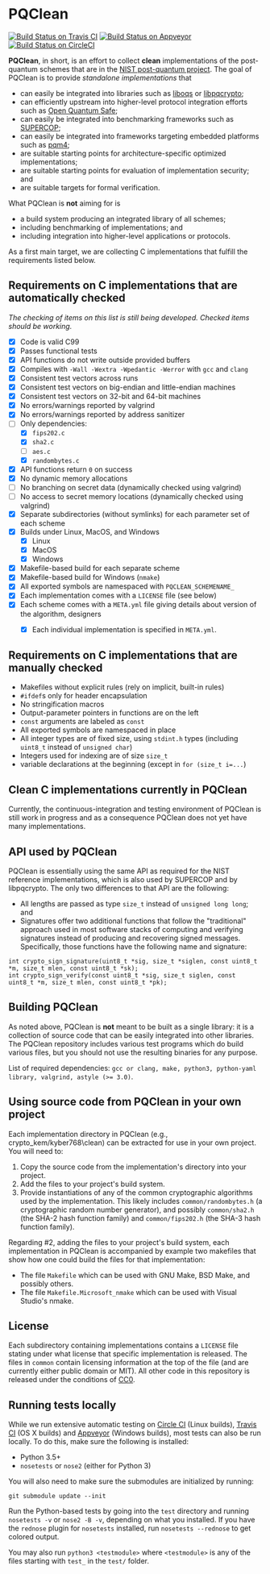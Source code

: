 # PQClean

[![Build Status on Travis CI](https://travis-ci.com/PQClean/PQClean.svg?branch=master)](https://travis-ci.com/PQClean/PQClean)
[![Build Status on Appveyor](https://ci.appveyor.com/api/projects/status/186ky7yb9mlqj3io/branch/master?svg=true)](https://ci.appveyor.com/project/PQClean/pqclean/branch/master)
[![Build Status on CircleCI](https://circleci.com/gh/PQClean/PQClean/tree/master.svg?style=svg)](https://circleci.com/gh/PQClean/PQClean/tree/master)

**PQClean**, in short, is an effort to collect **clean** implementations of the post-quantum
schemes that are in the
[NIST post-quantum project](https://csrc.nist.gov/projects/post-quantum-cryptography).
The goal of PQClean is to provide *standalone implementations* that

* can easily be integrated into libraries such as [liboqs](https://openquantumsafe.org/#liboqs) or [libpqcrypto](https://libpqcrypto.org/);
* can efficiently upstream into higher-level protocol integration efforts such as [Open Quantum Safe](https://openquantumsafe.org/#integrations);
* can easily be integrated into benchmarking frameworks such as [SUPERCOP](https://bench.cr.yp.to/supercop.html);
* can easily be integrated into frameworks targeting embedded platforms such as [pqm4](https://github.com/mupq/pqm4);
* are suitable starting points for architecture-specific optimized implementations;
* are suitable starting points for evaluation of implementation security; and
* are suitable targets for formal verification.

What PQClean is **not** aiming for is

* a build system producing an integrated library of all schemes;
* including benchmarking of implementations; and
* including integration into higher-level applications or protocols.

As a first main target, we are collecting C implementations that fulfill the requirements
listed below.

## Requirements on C implementations that are automatically checked

_The checking of items on this list is still being developed. Checked items should be working._

* [x] Code is valid C99
* [x] Passes functional tests
* [x] API functions do not write outside provided buffers
* [x] Compiles with `-Wall -Wextra -Wpedantic -Werror` with `gcc` and `clang`
* [x] Consistent test vectors across runs
* [x] Consistent test vectors on big-endian and little-endian machines
* [x] Consistent test vectors on 32-bit and 64-bit machines
* [x] No errors/warnings reported by valgrind
* [x] No errors/warnings reported by address sanitizer
* [ ] Only dependencies:
  * [x] `fips202.c`
  * [x] `sha2.c`
  * [ ] `aes.c`
  * [x] `randombytes.c`
* [x] API functions return `0` on success
* [x] No dynamic memory allocations
* [ ] No branching on secret data (dynamically checked using valgrind)
* [ ] No access to secret memory locations (dynamically checked using valgrind)
* [x] Separate subdirectories (without symlinks) for each parameter set of each scheme
* [x] Builds under Linux, MacOS, and Windows
    * [x] Linux
    * [x] MacOS
    * [x] Windows
* [x] Makefile-based build for each separate scheme
* [x] Makefile-based build for Windows (`nmake`)
* [x] All exported symbols are namespaced with `PQCLEAN_SCHEMENAME_`
* [x] Each implementation comes with a `LICENSE` file (see below)
* [x] Each scheme comes with a `META.yml` file giving details about version of the algorithm, designers
    * [x] Each individual implementation is specified in `META.yml`.


## Requirements on C implementations that are manually checked

* Makefiles without explicit rules (rely on implicit, built-in rules)
* `#ifdef`s only for header encapsulation
* No stringification macros
* Output-parameter pointers in functions are on the left
* `const` arguments are labeled as `const`
* All exported symbols are namespaced in place
* All integer types are of fixed size, using `stdint.h` types (including `uint8_t` instead of `unsigned char`)
* Integers used for indexing are of size `size_t`
* variable declarations at the beginning (except in `for (size_t i=...`)


## Clean C implementations currently in PQClean

Currently, the continuous-integration and testing environment of PQClean is still work in progress
and as a consequence PQClean does not yet have many implementations.

<!--
 Currently, PQClean includes clean C implementations of the following KEMs:

 * [Kyber-512](https://pq-crystals.org/kyber/)
 * [Kyber-768](https://pq-crystals.org/kyber/)
 * [Kyber-1024](https://pq-crystals.org/kyber/)

 Currently, PQClean includes clean C implementations of the following signature schemes:

 * [Dilithium-III](https://pq-crystals.org/dilithium/)
-->

## API used by PQClean

PQClean is essentially using the same API as required for the NIST reference implementations,
which is also used by SUPERCOP and by libpqcrypto. The only two differences to that API are
the following:
* All lengths are passed as type `size_t` instead of `unsigned long long`; and
* Signatures offer two additional functions that follow the "traditional" approach used
in most software stacks of computing and verifying signatures instead of producing and
recovering signed messages. Specifically, those functions have the following name and signature:

```
int crypto_sign_signature(uint8_t *sig, size_t *siglen, const uint8_t *m, size_t mlen, const uint8_t *sk);
int crypto_sign_verify(const uint8_t *sig, size_t siglen, const uint8_t *m, size_t mlen, const uint8_t *pk);
```

## Building PQClean

As noted above, PQClean is **not** meant to be built as a single library: it is a collection of source code that can be easily integrated into other libraries.  The PQClean repository includes various test programs which do build various files, but you should not use the resulting binaries for any purpose.

List of required dependencies: ``gcc or clang, make, python3, python-yaml library, valgrind, astyle (>= 3.0)``.

## Using source code from PQClean in your own project

Each implementation directory in PQClean (e.g., crypto\_kem/kyber768\clean) can be extracted for use in your own project.  You will need to:

1. Copy the source code from the implementation's directory into your project.
2. Add the files to your project's build system.
3. Provide instantiations of any of the common cryptographic algorithms used by the implementation.  This likely includes `common/randombytes.h` (a cryptographic random number generator), and possibly `common/sha2.h` (the SHA-2 hash function family) and `common/fips202.h` (the SHA-3 hash function family).

Regarding #2, adding the files to your project's build system, each implementation in PQClean is accompanied by example two makefiles that show how one could build the files for that implementation:

- The file `Makefile` which can be used with GNU Make, BSD Make, and possibly others.
- The file `Makefile.Microsoft_nmake` which can be used with Visual Studio's nmake.

## License

Each subdirectory containing implementations contains a `LICENSE` file stating under what license that specific implementation is released.
The files in `common` contain licensing information at the top of the file (and are currently either public domain or MIT).
All other code in this repository is released under the conditions of [CC0](http://creativecommons.org/publicdomain/zero/1.0/).

## Running tests locally

While we run extensive automatic testing on [Circle CI][circleci-pqc] (Linux builds), [Travis CI][travis-pqc] (OS X builds) and [Appveyor][appveyor-pqc] (Windows builds), most tests can also be run locally.
To do this, make sure the following is installed:

* Python 3.5+
* `nosetests` or `nose2` (either for Python 3)

You will also need to make sure the submodules are initialized by running:

```
git submodule update --init
```

Run the Python-based tests by going into the `test` directory and running `nosetests -v` or `nose2 -B -v`, depending on what you installed.
If you have the `rednose` plugin for `nosetests` installed, run `nosetests --rednose` to get colored output.

You may also run `python3 <testmodule>` where `<testmodule>` is any of the files starting with `test_` in the `test/` folder.

[circleci-pqc]: https://circleci.com/gh/PQClean/PQClean/
[travis-pqc]: https://travis-ci.com/PQClean/PQClean/
[appveyor-pqc]: https://ci.appveyor.com/project/PQClean/pqclean

